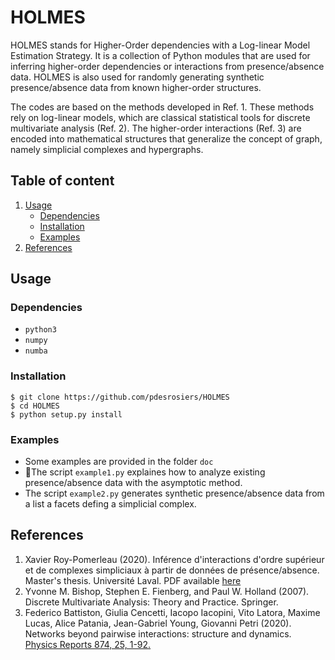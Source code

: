 # HOLMES

HOLMES stands for Higher-Order dependencies with a Log-linear Model Estimation Strategy. It is a collection of Python modules that are used for inferring higher-order dependencies or interactions from presence/absence data.  HOLMES is also used for randomly generating synthetic presence/absence data from known higher-order structures.  

The codes are based on the methods developed in Ref. 1.  These methods rely on log-linear models, which are classical statistical tools for discrete multivariate analysis (Ref. 2). The higher-order interactions (Ref. 3) are encoded into mathematical structures that generalize the concept of graph, namely simplicial complexes and hypergraphs.

## Table of content

1. [Usage](#usage)
    * [Dependencies](#dependencies)
    * [Installation](#installation)
    * [Examples](#examples)
2. [References](#references)

## Usage
### Dependencies

* `python3`
* `numpy`
* `numba`
 

### Installation

```
$ git clone https://github.com/pdesrosiers/HOLMES
$ cd HOLMES
$ python setup.py install
```

### Examples

* Some examples are provided in the folder `doc` 
* The script `example1.py` explaines how to analyze existing presence/absence data with the asymptotic method.
* The script `example2.py` generates synthetic presence/absence data from a list a facets defing a simplicial complex.

## References

1. Xavier Roy-Pomerleau (2020). Inférence d'interactions d'ordre supérieur et de complexes simpliciaux à partir de données de présence/absence.  Master's thesis.  Université Laval. PDF available [here](https://dynamicalab.github.io/assets/pdf/theses/Roy-Pomerleau20_master.pdf)
2. Yvonne M. Bishop, Stephen E. Fienberg, and Paul W. Holland (2007). Discrete Multivariate Analysis: Theory and Practice. Springer.
3. Federico Battiston, Giulia Cencetti, Iacopo Iacopini, Vito Latora, Maxime Lucas, Alice Patania, Jean-Gabriel Young, Giovanni Petri (2020). Networks beyond pairwise interactions: structure and dynamics. [Physics Reports 874, 25, 1-92.](https://doi.org/10.1016/j.physrep.2020.05.004)
